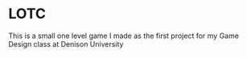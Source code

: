 # LOTC

This is a small one level game I made as the first project for my Game Design class at Denison University

